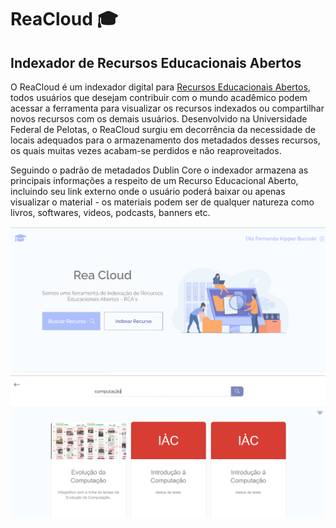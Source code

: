 # ReaCloud 🎓
## Indexador de Recursos Educacionais Abertos

O ReaCloud é um indexador digital para [Recursos Educacionais Abertos](https://www.gov.br/capes/pt-br/acesso-a-informacao/acoes-e-programas/educacao-a-distancia/uab/rea#:~:text=Recursos%20Educacionais%20Abertos%20(REA)%20s%C3%A3o,utilizados%20ou%20adaptados%20por%20terceiros.), todos usuários que desejam contribuir com o mundo acadêmico podem acessar a ferramenta
para visualizar os recursos indexados ou compartilhar novos recursos com os demais usuários. Desenvolvido na Universidade Federal de Pelotas, o ReaCloud surgiu em decorrência da necessidade de locais adequados para o armazenamento dos metadados desses recursos, os quais muitas vezes acabam-se perdidos e não reaproveitados.

Seguindo o padrão de metadados Dublin Core o indexador armazena as principais informações a respeito de um Recurso Educacional Aberto, incluindo seu link externo onde o usuário poderá baixar ou apenas visualizar o material - os materiais podem ser de qualquer natureza como livros, softwares, videos, podcasts, banners etc.

<p align="center">
   <img src="./public/home-page.png">
   <img src="./public/search-page.png">
</p>